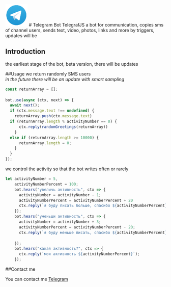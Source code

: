 <img src="img\Telegram_Messenger.png" width="70px" />
# Telegram Bot TelegrafJS 
a bot for communication, copies sms of channel users, sends text, video, photos, links and more by triggers, updates will be

## Introduction  
the earliest stage of the bot, beta version, there will be updates 


##Usage
we return randomly SMS users<br>*in the future there will be an update with smart sampling*
```javascript
const returnArray = [];

bot.use(async (ctx, next) => { 
  await next();
  if (ctx.message.text !== undefined) {
    returnArray.push(ctx.message.text)
  if (returnArray.length % activityNumber == 0) {
      ctx.reply(randomGreetings(returnArray))
    }
  else if (returnArray.length >= 10000) {
      returnArray.length = 0;
    }
  }
});
```


we control the activity so that the bot writes often or rarely
```javascript
let activityNumber = 5,
    activityNumberPercent = 100;
    bot.hears("увеличь активность", ctx => {
      activityNumber = activityNumber - 1;
      activityNumberPercent = activityNumberPercent + 20
      ctx.reply(`я буду писать больше, спасибо ${activityNumberPercent} %`);
    });
    bot.hears("уменьши активность", ctx => {
      activityNumber = activityNumber + 3;
      activityNumberPercent = activityNumberPercent - 20;
      ctx.reply(`я буду меньше писать, спасибо ${activityNumberPercent} %`);
    
    });
    bot.hears("какая активность?", ctx => {
      ctx.reply(`моя активность ${activityNumberPercent}`);
    });

```

##Contact me

You can contact me [Telegram](https://telegram.me/Eduard_Kop)